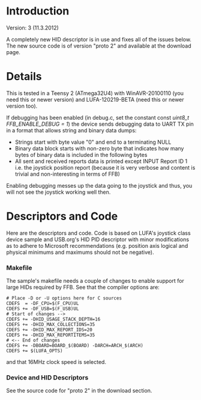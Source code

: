 # Introduction #

Version: 3 (11.3.2012)

A completely new HID descriptor is in use and fixes all of the issues below. The new source code is of version "proto 2" and available at the download page.

# Details #

This is tested in a Teensy 2 (ATmega32U4) with WinAVR-20100110 (you need this or newer version) and LUFA-120219-BETA (need this or newer version too).

If debugging has been enabled (in debug.c, set the constant const <i>uint8_t FFB_ENABLE_DEBUG = 1</i>) the device sends debugging data to UART TX pin in a format that allows string and binary data dumps:
  * Strings start with byte value "0" and end to a terminating NULL
  * Binary data block starts with non-zero byte that indicates how many bytes of binary data is included in the following bytes
  * All sent and received reports data is printed except INPUT Report ID 1 i.e. the joystick position report (because it is very verbose and content is trivial and non-interesting in terms of FFB)

Enabling debugging messes up the data going to the joystick and thus, you will not see the joystick working well then.

# Descriptors and Code #

Here are the descriptors and code. Code is based on LUFA's joystick class device sample and USB.org's HID PID descriptor with minor modifications as to adhere to Microsoft recommendations (e.g. position axis logical and physical minimums and maximums should not be negative).

### Makefile ###

The sample's makefile needs a couple of changes to enable support for large HIDs required by FFB. See that the compiler options are:

```
# Place -D or -U options here for C sources
CDEFS  = -DF_CPU=$(F_CPU)UL
CDEFS += -DF_USB=$(F_USB)UL
# Start of changes -->
CDEFS += -DHID_USAGE_STACK_DEPTH=16
CDEFS += -DHID_MAX_COLLECTIONS=35
CDEFS += -DHID_MAX_REPORT_IDS=20
CDEFS += -DHID_MAX_REPORTITEMS=35
# <-- End of changes
CDEFS += -DBOARD=BOARD_$(BOARD) -DARCH=ARCH_$(ARCH)
CDEFS += $(LUFA_OPTS)
```

and that 16MHz clock speed is selected.

### Device and HID Descriptors ###

See the source code for "proto 2" in the download section.